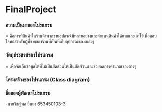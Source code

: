 # FinalProject

### ความเป็นมาของโปรแกรม
= คือการที่สินค้าในร้านค้าพวกขายอุปกรณ์มีหลายอย่างเเละจำแนนสินค้าได้ยากและเอาไว้เพื่อตอบโจทย์สำหรับผู้ที่ขายของร้านที่เป็นที่เก็บอุปกรณ์ของเยอะๆ


### วัตถุประสงค์ของโปรแกรม
= เพื่อจัดเก็บข้อมูลให้ที่ไม่เป็นสัดส่วนให้เป็นสัดส่วนเเละช่วยลดการคำนวณของต่างๆ


### โครงสร้างของโปรแกรม (Class diagram)


### ชื่อของผู้พัฒนาโปรแกรม
-นายวิชญ์พล ยืนยง 653450103-3
